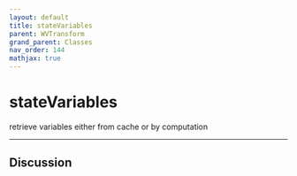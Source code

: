 ```yaml
---
layout: default
title: stateVariables
parent: WVTransform
grand_parent: Classes
nav_order: 144
mathjax: true
---
```


#  stateVariables

retrieve variables either from cache or by computation


---

## Discussion

  
